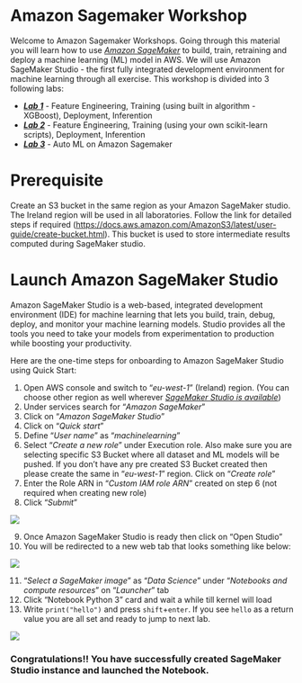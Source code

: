 # Amazon Sagemaker Workshop

Welcome to Amazon Sagemaker Workshops. Going through this material you will learn how to use [_Amazon SageMaker_](https://aws.amazon.com/sagemaker/) to build, train, retraining and deploy a machine learning (ML) model in AWS. We will use Amazon SageMaker Studio - the first fully integrated development environment for machine learning through all exercise. This workshop is divided into 3 following labs:

* [**_Lab 1_**](www.google.com) - Feature Engineering, Training (using built in algorithm - XGBoost), Deployment, Inferention
* [**_Lab 2_**](www.google.com) - Feature Engineering, Training (using your own scikit-learn scripts), Deployment, Inferention
* [**_Lab 3_**](www.google.com) - Auto ML on Amazon Sagemaker

# Prerequisite
Create an S3 bucket in the same region as your Amazon SageMaker studio. The Ireland region will be used in all laboratories. Follow the link for detailed steps if required (https://docs.aws.amazon.com/AmazonS3/latest/user-guide/create-bucket.html). This bucket is used to store intermediate results computed during SageMaker studio.

# Launch Amazon SageMaker Studio
Amazon SageMaker Studio is a web-based, integrated development environment (IDE) for machine learning that lets you build, train, debug, deploy, and monitor your machine learning models. Studio provides all the tools you need to take your models from experimentation to production while boosting your productivity.

Here are the one-time steps for onboarding to Amazon SageMaker Studio using Quick Start:
1. Open AWS console and switch to “_eu-west-1_” (Ireland) region. (You can choose other region as well wherever [_SageMaker Studio is available_](https://docs.aws.amazon.com/sagemaker/latest/dg/studio.html))
2. Under services search for “_Amazon SageMaker_”
3. Click on “_Amazon SageMaker Studio_”
4. Click on “_Quick start_”
5. Define “_User name_” as “_machinelearning_”
6. Select “_Create a new role_” under Execution role. Also make sure you are selecting specific S3 Bucket where all dataset and ML models will be pushed. If you don’t have any pre created S3 Bucket created then please create the same in “_eu-west-1_” region. Click on “_Create role_”
7. Enter the Role ARN in “_Custom IAM role ARN_” created on step 6 (not required when creating new role)
8. Click “_Submit_”

![](https://sagemaker-immersionday.workshop.aws/lab1/media/image3.png)

9. Once Amazon SageMaker Studio is ready then click on “Open Studio”
10. You will be redirected to a new web tab that looks something like below:

![](https://user-images.githubusercontent.com/36265995/102406388-c54d3280-3fea-11eb-8b08-582dcf9741cc.png)

11. “_Select a SageMaker image_” as “_Data Science_” under “_Notebooks and compute resources_” on “_Launcher_” tab
12. Click “Notebook Python 3” card and wait a while till kernel will load 
13. Write `print("hello")` and press `shift`+`enter`. If you see `hello` as a return value you are all set and ready to jump to next lab.

![](https://user-images.githubusercontent.com/36265995/102408346-b87e0e00-3fed-11eb-826f-dcdfde0f7b26.png)

### **Congratulations!!** You have successfully created SageMaker Studio instance and launched the Notebook.
